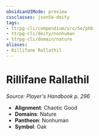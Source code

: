 ```yaml
---
obsidianUIMode: preview
cssclasses: json5e-deity
tags:
- ttrpg-cli/compendium/src/5e/phb
- ttrpg-cli/deity/nonhuman
- ttrpg-cli/domain/nature
aliases: 
- Rillifane Rallathil
---
```

# Rillifane Rallathil
*Source: Player's Handbook p. 296* 

- **Alignment**: Chaotic Good
- **Domains**: Nature
- **Pantheon**: Nonhuman
- **Symbol**: Oak